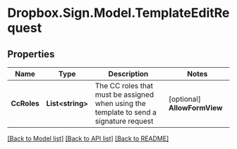# Dropbox.Sign.Model.TemplateEditRequest

## Properties

Name | Type | Description | Notes
------------ | ------------- | ------------- | -------------
**CcRoles** | **List&lt;string&gt;** |  The CC roles that must be assigned when using the template to send a signature request  | [optional] **AllowFormView** | **bool** |  Allows signers to view the form fields before signing if set to `true`.  | [optional] 

[[Back to Model list]](../README.md#documentation-for-models) [[Back to API list]](../README.md#documentation-for-api-endpoints) [[Back to README]](../README.md)

